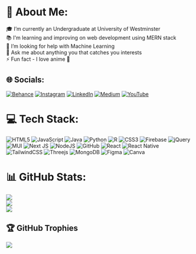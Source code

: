 # 💫 About Me:
🎓 I’m currently an Undergraduate at University of Westminster<br>📚 I'm learning and improving on web development using MERN stack<br>🤝 I’m looking for help with Machine Learning<br>💬 Ask me about anything you that catches you interests<br>⚡ Fun fact - I love anime 💙


## 🌐 Socials:
[![Behance](https://img.shields.io/badge/Behance-1769ff?logo=behance&logoColor=white)](https://behance.net/shakthiraveen) [![Instagram](https://img.shields.io/badge/Instagram-%23E4405F.svg?logo=Instagram&logoColor=white)](https://instagram.com/_shakthi_raveen_) [![LinkedIn](https://img.shields.io/badge/LinkedIn-%230077B5.svg?logo=linkedin&logoColor=white)](https://linkedin.com/in/shakthi-warnakulasuriya-) [![Medium](https://img.shields.io/badge/Medium-12100E?logo=medium&logoColor=white)](https://medium.com/@@shakthiraveen2002) [![YouTube](https://img.shields.io/badge/YouTube-%23FF0000.svg?logo=YouTube&logoColor=white)](https://youtube.com/@@openworld7444) 

# 💻 Tech Stack:
![HTML5](https://img.shields.io/badge/html5-%23E34F26.svg?style=for-the-badge&logo=html5&logoColor=white) ![JavaScript](https://img.shields.io/badge/javascript-%23323330.svg?style=for-the-badge&logo=javascript&logoColor=%23F7DF1E) ![Java](https://img.shields.io/badge/java-%23ED8B00.svg?style=for-the-badge&logo=java&logoColor=white) ![Python](https://img.shields.io/badge/python-3670A0?style=for-the-badge&logo=python&logoColor=ffdd54) ![R](https://img.shields.io/badge/r-%23276DC3.svg?style=for-the-badge&logo=r&logoColor=white) ![CSS3](https://img.shields.io/badge/css3-%231572B6.svg?style=for-the-badge&logo=css3&logoColor=white) ![Firebase](https://img.shields.io/badge/firebase-%23039BE5.svg?style=for-the-badge&logo=firebase) ![jQuery](https://img.shields.io/badge/jquery-%230769AD.svg?style=for-the-badge&logo=jquery&logoColor=white) ![MUI](https://img.shields.io/badge/MUI-%230081CB.svg?style=for-the-badge&logo=material-ui&logoColor=white) ![Next JS](https://img.shields.io/badge/Next-black?style=for-the-badge&logo=next.js&logoColor=white) ![NodeJS](https://img.shields.io/badge/node.js-6DA55F?style=for-the-badge&logo=node.js&logoColor=white) ![GitHub](https://img.shields.io/badge/GitHub-%23121011.svg?style=for-the-badge&logo=github&logoColor=white) ![React](https://img.shields.io/badge/react-%2320232a.svg?style=for-the-badge&logo=react&logoColor=%2361DAFB) ![React Native](https://img.shields.io/badge/react_native-%2320232a.svg?style=for-the-badge&logo=react&logoColor=%2361DAFB) ![TailwindCSS](https://img.shields.io/badge/tailwindcss-%2338B2AC.svg?style=for-the-badge&logo=tailwind-css&logoColor=white) ![Threejs](https://img.shields.io/badge/threejs-black?style=for-the-badge&logo=three.js&logoColor=white) ![MongoDB](https://img.shields.io/badge/MongoDB-%234ea94b.svg?style=for-the-badge&logo=mongodb&logoColor=white) 	![Figma](https://img.shields.io/badge/figma-%23F24E1E.svg?style=for-the-badge&logo=figma&logoColor=white) ![Canva](https://img.shields.io/badge/Canva-%2300C4CC.svg?style=for-the-badge&logo=Canva&logoColor=white)
# 📊 GitHub Stats:
![](https://github-readme-stats.vercel.app/api?username=ShakthiW&theme=radical&hide_border=false&include_all_commits=true&count_private=true)<br/>
![](https://github-readme-streak-stats.herokuapp.com/?user=ShakthiW&theme=radical&hide_border=false)<br/>
![](https://github-readme-stats.vercel.app/api/top-langs/?username=ShakthiW&theme=radical&hide_border=false&include_all_commits=true&count_private=true&layout=compact)

## 🏆 GitHub Trophies
![](https://github-profile-trophy.vercel.app/?username=ShakthiW&theme=radical&no-frame=false&no-bg=true&margin-w=4)

